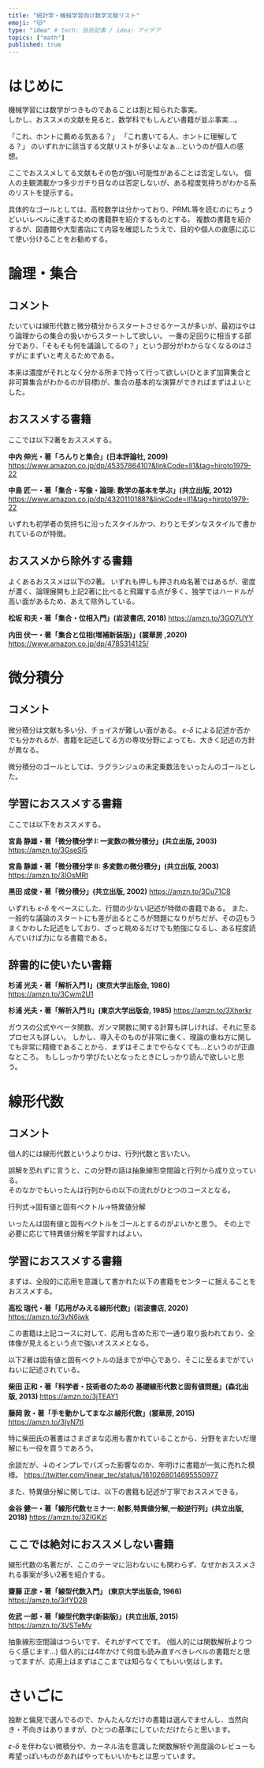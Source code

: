 ```yaml
---
title: "統計学・機械学習向け数学文献リスト"
emoji: "😽"
type: "idea" # tech: 技術記事 / idea: アイデア
topics: ["math"]
published: true
---
```


# はじめに

機械学習には数学がつきものであることは割と知られた事実。  
しかし、おススメの文献を見ると、数学科でもしんどい書籍が並ぶ事実…。  

「これ、ホントに薦める気ある？」
「これ書いてる人、ホントに理解してる？」
のいずれかに該当する文献リストが多いよなぁ…というのが個人の感想。

ここでおススメしてる文献もその色が強い可能性があることは否定しない。
個人の主観満載かつ多少ガチり目なのは否定しないが、ある程度気持ちがわかる系のリストを提示する。  

具体的なゴールとしては、高校数学は分かっており、PRML等を読むのにちょうどいいレベルに達するための書籍群を紹介するものとする。
複数の書籍を紹介するが、図書館や大型書店にて内容を確認したうえで、目的や個人の直感に応じて使い分けることをお勧めする。


# 論理・集合

## コメント

たいていは線形代数と微分積分からスタートさせるケースが多いが、最初はやはり論理からの集合の扱いからスタートして欲しい。
一番の足回りに相当する部分であり、「そもそも何を議論してるの？」という部分がわからなくなるのはさすがにまずいと考えるためである。

本来は濃度がそれとなく分かる所まで持って行って欲しい(ひとまず加算集合と非可算集合がわかるのが目標)が、集合の基本的な演算ができればまずはよいとした。

## おススメする書籍

ここでは以下2著をおススメする。

**中内 伸光・著「ろんりと集合」(日本評論社, 2009)**  
https://www.amazon.co.jp/dp/4535786410?&linkCode=ll1&tag=hiroto1979-22

**中島 匠一・著「集合・写像・論理: 数学の基本を学ぶ」(共立出版, 2012)**
https://www.amazon.co.jp/dp/4320110188?&linkCode=ll1&tag=hiroto1979-22

いずれも初学者の気持ちに沿ったスタイルかつ、わりとモダンなスタイルで書かれているのが特徴。

## おススメから除外する書籍

よくあるおススメは以下の2著。
いずれも押しも押されぬ名著ではあるが、密度が濃く、論理展開も上記2著に比べると飛躍する点が多く、独学ではハードルが高い面があるため、あえて除外している。

**松坂 和夫・著「集合・位相入門」(岩波書店, 2018)**
https://amzn.to/3GO7UYY

**内田 伏一・著「集合と位相(増補新装版)」(裳華房 ,2020)**
https://www.amazon.co.jp/dp/4785314125/

# 微分積分

## コメント

微分積分は文献も多い分、チョイスが難しい面がある。
$\varepsilon$-$\delta$ による記述か否かでも分かれるが、書籍を記述してる方の専攻分野によっても、大きく記述の方針が異なる。

微分積分のゴールとしては、ラグランジュの未定乗数法をいったんのゴールとした。

## 学習におススメする書籍

ここでは以下をおススメする。

**宮島 静雄・著「微分積分学 I: 一変数の微分積分」(共立出版, 2003)**
https://amzn.to/3GseSl5

**宮島 静雄・著「微分積分学 II: 多変数の微分積分」(共立出版, 2003)**
https://amzn.to/3IOsMRt


**黒田 成俊・著「微分積分」(共立出版, 2002)**
https://amzn.to/3Cu71C8

いずれも $\varepsilon$-$\delta$ をベースにした、行間の少ない記述が特徴の書籍である。
また、一般的な議論のスタートにも差が出るところが問題になりがちだが、その辺もうまくかわした記述をしており、ざっと眺めるだけでも勉強になるし、ある程度読んでいけば力になる書籍である。

## 辞書的に使いたい書籍

**杉浦 光夫・著「解析入門 Ⅰ」(東京大学出版会, 1980)**
https://amzn.to/3Cwm2U1

**杉浦 光夫・著「解析入門 Ⅱ」(東京大学出版会, 1985)**
https://amzn.to/3Xherkr

ガウスの公式やベータ関数、ガンマ関数に関する計算も詳しければ、それに至るプロセスも詳しい。
しかし、導入そのものが非常に重く、理論の重ね方に関しても非常に精緻であることから、まずはそこまでやらなくても…というのが正直なところ。
もししっかり学びたいとなったときにしっかり読んで欲しいと思う。


# 線形代数

## コメント

個人的には線形代数というよりかは、行列代数と言いたい。

誤解を恐れずに言うと、この分野の話は抽象線形空間論と行列から成り立っている。  
そのなかでもいったんは行列からの以下の流れがひとつのコースとなる。

行列式→固有値と固有ベクトル→特異値分解

いったんは固有値と固有ベクトルをゴールとするのがよいかと思う。
その上で必要に応じて特異値分解を学習すればよい。

## 学習におススメする書籍

まずは、全般的に応用を意識して書かれた以下の書籍をセンターに据えることをおススメする。

**高松 瑞代・著「応用がみえる線形代数」(岩波書店, 2020)**
https://amzn.to/3vN6jwk

この書籍は上記コースに対して、応用も含めた形で一通り取り扱われており、全体像が見えるという点で強いオススメとなる。

以下2著は固有値と固有ベクトルの話までが中心であり、そこに至るまでがていねいに記述されている。

**柴田 正和・著「科学者・技術者のための 基礎線形代数と固有値問題」(森北出版, 2013)**
https://amzn.to/3jTEAY1

**藤岡 敦・著「手を動かしてまなぶ 線形代数」(裳華房, 2015)**
https://amzn.to/3IyN7tI

特に柴田氏の著書はさまざまな応用も書かれていることから、分野をまたいだ理解にも一役を買うであろう。

余談だが、↓のインプレでバズった影響なのか、年明けに書籍が一気に売れた模様。
https://twitter.com/linear_tec/status/1610268014695550977


また、特異値分解に関しては、以下の書籍も記述が丁寧でおススメできる。

**金谷 健一・著「線形代数セミナー: 射影,特異値分解,一般逆行列」(共立出版, 2018)**
https://amzn.to/3ZlGKzI



## ここでは絶対におススメしない書籍

線形代数の名著だが、ここのテーマに沿わないにも関わらず、なぜかおススメされる事案が多い2著を紹介する。

**齋藤 正彦・著「線型代数入門」 (東京大学出版会, 1966)**
https://amzn.to/3ifYD2B

**佐武 一郎・著「線型代数学(新装版)」(共立出版, 2015)**
https://amzn.to/3VSTeMv

抽象線形空間論はつらいです、それがすべてです。
(個人的には関数解析よりつらく感じます…)
個人的には4年かけて何度も読み直すべきレベルの書籍だと思ってますが、応用上はまずはここまでは知らなくてもいい気はします。


# さいごに

独断と偏見で選んでるので、かんたんなだけの書籍は選んでませんし、当然向き・不向きはありますが、ひとつの基準にしていただけたらと思います。

$\varepsilon$-$\delta$ を伴わない微積分や、カーネル法を意識した関数解析や測度論のレビューも希望っぽいものがあればやってもいいかもとは思っています。